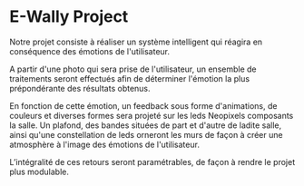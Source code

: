# E-Wally Project
Notre projet consiste à réaliser un système intelligent qui réagira en conséquence des émotions de l'utilisateur.

A partir d'une photo qui sera prise de l'utilisateur, un ensemble de traitements seront effectués afin de déterminer l'émotion la plus prépondérante des résultats obtenus.

En fonction de cette émotion, un feedback sous forme d'animations, de couleurs et diverses formes sera projeté sur les leds Neopixels composants la salle. Un plafond, des bandes situées de part et d'autre de ladite salle, ainsi qu'une constellation de leds orneront les murs de façon à créer une atmosphère à l'image des émotions de l'utilisateur.

L’intégralité de ces retours seront paramétrables, de façon à rendre le projet plus modulable.
